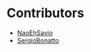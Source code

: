 # Contributors

- [NaoEhSavio](https://github.com/NaoEhSavio)
- [SergioBonatto](https://github.com/SergioBonatto)
